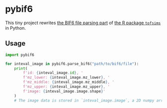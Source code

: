 # pybif6

This tiny project rewrites [the BIF6 file parsing part] of [the R package `tofsims`] in Python.

[the BIF6 file parsing part]: https://github.com/lorenzgerber/tofsims/blob/master/src/c_importer.cpp
[the R package `tofsims`]: https://github.com/lorenzgerber/tofsims

## Usage

```python
import pybif6

for inteval_image in pybif6.parse_bif6("path/to/bif6/file"):
    print(
        f'id: {inteval_image.id}, '
        f'mz_lower: {inteval_image.mz_lower}, '
        f'mz_middle: {inteval_image.mz_middle}, '
        f'mz_upper: {inteval_image.mz_upper}, '
        f'image: {inteval_image.image.shape}'
    )
    # The image data is stored in `inteval_image.image`, a 2D numpy array.
```
